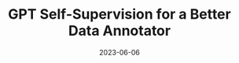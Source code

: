 ---
title: "GPT Self-Supervision for a Better Data Annotator"
collection: publications
permalink: https://arxiv.org/pdf/2306.04349.pdf
excerpt: 'The task of annotating complex structured data, such as graphs, into concise sum- maries poses a significant challenge across various domains, frequently requiring the allocation of significant time and specialized knowledge by human experts. In this work, we propose a generating-recovering annotation approach that leverages the one-shot learning capabilities of the Generative Pretrained Transformer (GPT) models. The proposed approach comprises a one-shot tuning phase followed by a generation phase.'
date: 2023-06-06
venue: 'Arxiv'
paperurl: 'https://arxiv.org/pdf/2306.04349.pdf'
citation: ''
authors: 'Xiaohuan Pei, Yanxi Li, Chang Xu'
image: 'images/annotator.png' 
code: 'https://github.com/TerryPei/'
# page: 'https://github.com/TerryPei/AGCDM'
---